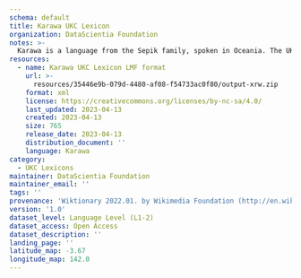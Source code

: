 ```yaml
---
schema: default
title: Karawa UKC Lexicon
organization: DataScientia Foundation
notes: >-
  Karawa is a language from the Sepik family, spoken in Oceania. The UKC Lexicon of Karawa is represented as a lexico-semantic network. It consists of words, word senses, synsets, as well as sense-level and synset-level relationships.
resources:
  - name: Karawa UKC Lexicon LMF format
    url: >-
      resources/35446e9b-079d-4480-af08-f54733ac0f80/output-xrw.zip
    format: xml
    license: https://creativecommons.org/licenses/by-nc-sa/4.0/
    last_updated: 2023-04-13
    created: 2023-04-13
    size: 765
    release_date: 2023-04-13
    distribution_document: ''
    language: Karawa
category:
  - UKC Lexicons
maintainer: DataScientia Foundation
maintainer_email: ''
tags: ''
provenance: 'Wiktionary 2022.01. by Wikimedia Foundation (http://en.wiktionary.org); Princeton WordNet 2.1 by Princeton University (https://wordnet.princeton.edu)'
version: '1.0'
dataset_level: Language Level (L1-2)
dataset_access: Open Access
dataset_description: ''
landing_page: ''
latitude_map: -3.67
longitude_map: 142.0
---
```


